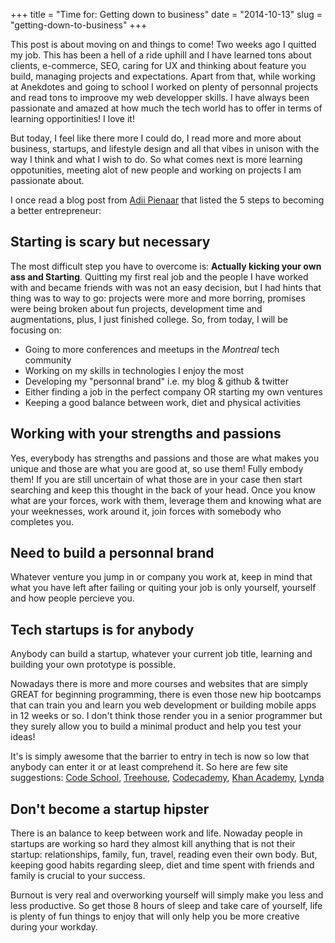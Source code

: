 +++
title = "Time for: Getting down to business"
date = "2014-10-13"
slug = "getting-down-to-business"
+++

This post is about moving on and things to come! Two weeks ago I quitted my job.
This has been a hell of a ride uphill and I have learned tons about clients, e-commerce,
SEO, caring for UX and thinking about feature you build, managing projects and expectations.
Apart from that, while working at Anekdotes and going to school I worked on plenty of personnal
projects and read tons to improove my web developper skills. I have always been passionate and
amazed at how much the tech world has to offer in terms of learning opportinities! I love it!

But today, I feel like there more I could do, I read more and more about business, startups,
and lifestyle design and all that vibes in unison with the way I think and what I wish to do.
So what comes next is more learning oppotunities, meeting alot of new people and working on
projects I am passionate about.

I once read a blog post from [Adii Pienaar](http://adii.me) that listed the 5 steps to becoming
a better entrepreneur:

## Starting is scary but necessary

The most difficult step you have to overcome is: **Actually kicking your own ass and Starting**.
Quitting my first real job and the people I have worked with and became friends with was not
an easy decision, but I had hints that thing was to way to go: projects were more and more
borring, promises were being broken about fun projects, development time and augmentations, plus,
I just finished college. So, from today, I will be focusing on:

- Going to more conferences and meetups in the _Montreal_ tech community
- Working on my skills in technologies I enjoy the most
- Developing my "personnal brand" i.e. my blog & github & twitter
- Either finding a job in the perfect company OR starting my own ventures
- Keeping a good balance between work, diet and physical activities

## Working with your strengths and passions

Yes, everybody has strengths and passions and those are what makes you unique and those are what
you are good at, so use them! Fully embody them! If you are still uncertain of what those are
in your case then start searching and keep this thought in the back of your head. Once you know
what are your forces, work with them, leverage them and knowing what are your weeknesses, work around
it, join forces with somebody who completes you.

## Need to build a personnal brand

Whatever venture you jump in or company you work at, keep in mind that what you have left after failing
or quiting your job is only yourself, yourself and how people percieve you.

## Tech startups is for anybody

Anybody can build a startup, whatever your current job title, learning and building your own prototype
is possible.

Nowadays there is more and more courses and websites that are simply GREAT for beginning programming,
there is even those new hip bootcamps that can train you and learn you web development or building mobile
apps in 12 weeks or so. I don't think those render you in a senior programmer but they surely allow
you to build a minimal product and help you test your ideas!

It's is simply awesome that the barrier to entry in tech is now so low that anybody can enter it or
at least comprehend it. So here are few site suggestions: [Code School](https://www.codeschool.com/),
[Treehouse](http://teamtreehouse.com/), [Codecademy](http://www.codecademy.com/),
[Khan Academy](https://www.khanacademy.org/computing/cs), [Lynda](http://www.lynda.com/)

## Don't become a startup hipster

There is an balance to keep between work and life. Nowaday people in startups are working so hard they almost
kill anything that is not their startup: relationships, family, fun, travel, reading even their own body.
But, keeping good habits regarding sleep, diet and time spent with friends and family is crucial to your success.

Burnout is very real and overworking yourself will simply make you less and less productive. So get those 8 hours
of sleep and take care of yourself, life is plenty of fun things to enjoy that will only help you be more
creative during your workday.
